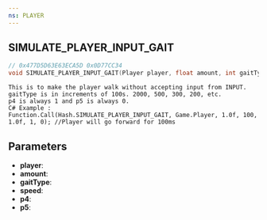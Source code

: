 ```yaml
---
ns: PLAYER
---
```

## SIMULATE_PLAYER_INPUT_GAIT

```c
// 0x477D5D63E63ECA5D 0x0D77CC34
void SIMULATE_PLAYER_INPUT_GAIT(Player player, float amount, int gaitType, float speed, BOOL p4, BOOL p5);
```

```
This is to make the player walk without accepting input from INPUT.  
gaitType is in increments of 100s. 2000, 500, 300, 200, etc.  
p4 is always 1 and p5 is always 0.  
C# Example :  
Function.Call(Hash.SIMULATE_PLAYER_INPUT_GAIT, Game.Player, 1.0f, 100, 1.0f, 1, 0); //Player will go forward for 100ms  
```

## Parameters
* **player**: 
* **amount**: 
* **gaitType**: 
* **speed**: 
* **p4**: 
* **p5**: 

